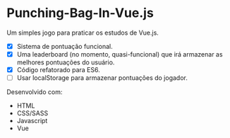 # Punching-Bag-In-Vue.js

Um simples jogo para praticar os estudos de Vue.js.
 
- [x] Sistema de pontuação funcional.
- [x] Uma leaderboard (no momento, quasi-funcional) que irá armazenar as melhores pontuações do usuário.
- [x] Código refatorado para ES6.
- [ ] Usar localStorage para armazenar pontuações do jogador.

Desenvolvido com: 
- HTML 
- CSS/SASS
- Javascript
- Vue
